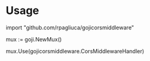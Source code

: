 # Usage

import "github.com/rpagliuca/gojicorsmiddleware"

mux := goji.NewMux()

mux.Use(gojicorsmiddleware.CorsMiddlewareHandler)
